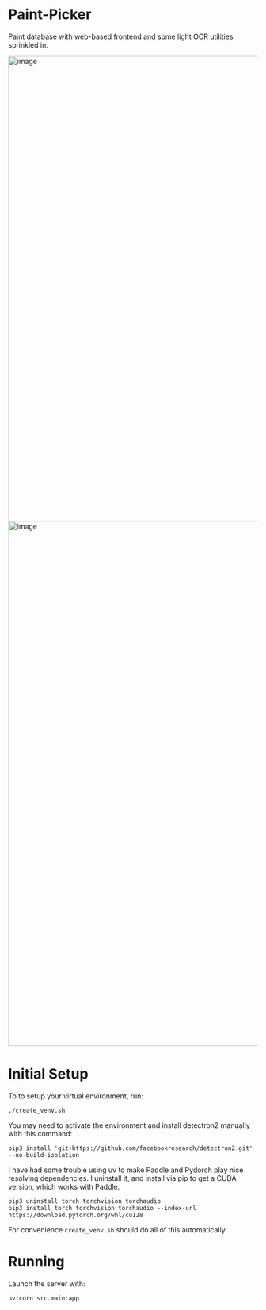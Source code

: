 # Paint-Picker
Paint database with web-based frontend and some light OCR utilities sprinkled in.

<img width="1796" height="939" alt="image" src="https://github.com/user-attachments/assets/4537ec65-cf7d-4fbd-9dfc-8e74245cf5c1" />

<img width="605" height="1060" alt="image" src="https://github.com/user-attachments/assets/f47889cd-0585-49dd-a189-a0b62eae358d" />



# Initial Setup
To to setup your virtual environment, run:
```console
./create_venv.sh
```

You may need to activate the environment and install detectron2 manually with this command:
```console
pip3 install 'git+https://github.com/facebookresearch/detectron2.git' --no-build-isolation 
```

I have had some trouble using uv to make Paddle and Pydorch play nice resolving dependencies.
I uninstall it, and install via pip to get a CUDA version, which works with Paddle.
```console
pip3 uninstall torch torchvision torchaudio
pip3 install torch torchvision torchaudio --index-url https://download.pytorch.org/whl/cu128
```

For convenience `create_venv.sh` should do all of this automatically.

# Running
Launch the server with:
```console
uvicorn src.main:app
```

